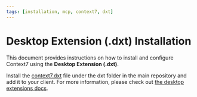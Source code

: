 ```yaml
---
tags: [installation, mcp, context7, dxt]
---
```


# Desktop Extension (.dxt) Installation

This document provides instructions on how to install and configure Context7 using the **Desktop Extension (.dxt)**.

Install the [context7.dxt](dxt/context7.dxt) file under the dxt folder in the main repository and add it to your client. For more information, please check out [the desktop extensions docs](https://github.com/anthropics/dxt#desktop-extensions-dxt).
